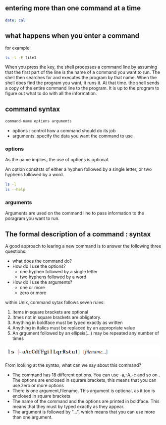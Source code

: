 ## entering more than  one command at a time

```bash
date; cal
```

## what happens when you enter a command

for example:
```bash
ls -l -F file1
```

When you press the <Return> key, the shell processes a command line by assuming that the first part of the line is the name of a command you want to run. The shell then searches for and executes the program by that name. 
When the shell does find the program you want, it runs it. At that time. the shell sends a copy of the entire command line to the program. It is up to the program to figure out what to do with all the information.

## command syntax

```bash
command-name options arguments
```
- options : control how a command should do its job
- arguments: specify the data you want the command to use
  
### options

As the name implies, the use of options is optional.

An option consitsts of either a hyphen followed by a single letter, or two hyphens followed by  a word.
```bash
ls -l  
ls --help
```
### arguments

Arguments are used on the command line to pass information  to the poragram you want to run.

## The formal description of a command : syntax

A good approach to learing a new command is to answer the following three questions:
- what does the command do?
- How do I use the options?
  - one hyphen followed by a single letter
  - two hyphens followed by a word
- How do I use the arguments?
  - one or more
  - zero or more

within Unix, command sytax follows seven rules:
1. Items in square brackets are optional
2. Itmes not in square brackets are obligatory.
3. Anything in boldface must be typed exactly as written
4. Anything in italics must be replaced by an appropriate  value
5. An grgument followed by an ellipsis(...) may be repeated any number of times

![](https://raw.githubusercontent.com/fray-hao/images/master/20190327154904.png)

From looking at the syntax, what can we say about this command?
- The command has 18 different options. You can use -a,-A,-c and so on . The options are enclosed in squrare brackets, this means that you can use zero or more options
- There is one argument,filename. This argument is optional, as it too is enclosed in square brackets
- The name of the command and the options are printed in boldface. This means that they must by typed exactly as they appear.
- The argument is followed by "...", which means that you can use more than one argument.